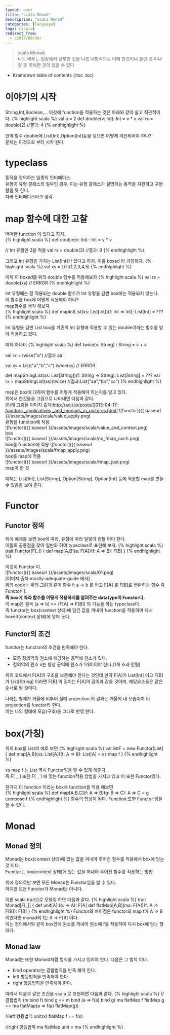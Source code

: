 ```yaml
---
layout: post
title: "scala Monad"
description: "scala Monad"
categories: [language]
tags: [scala]
redirect_from:
  - /2017/09/08/
---
```


> scala Monad.  
> 나도 배우는 입장에서 공부한 것을 나름 내방식으로 이해 한것이니 틀린 것 이나 잘 못 이해한 것이 있을 수 있다  


* Kramdown table of contents
{:toc .toc}

# 이야기의 시작
String,Int,Boolean,... 이것에 function을 적용하는 것은 아래와 같이 쉽고 직관적이다.
{% highlight scala %}
val a = 2
def double(v: Int): Int = v * v
val rx = double(2)
//결과: 4
{% endhighlight %}

만약 함수 double에 List[Int],Option[Int]등을 넣으면 어떻게 계산되어야 하나?  
문제는 이것으로 부터 시작 된다.

# typeclass
동작을 정의하는 일종의 인터페이스.  
유형이 유형 클래스의 일부인 경우, 이는 유형 클래스가 설명하는 동작을 지원하고 구현 함을 뜻 한다.  
자바 인터페이스라고 생각.

# map 함수에 대한 고찰
어떠한 function 이 있다고 하자.  
{% highlight scala %}
def double(v: Int) : Int = v * v

// Int 유형인 3을 적용 
val rx = double(3)
//결과: 9
{% endhighlight %}

그리고 Int 유형을 가지는 List[Int]가 있다고 하자. 이를 boxed 라 가칭하자.
{% highlight scala %}
val xs = List(1,2,3,4,5)
{% endhighlight %}

이제 이 boxed를 위의 double 함수를 적용해보자 
{% highlight scala %}
val rs = double(xs) // ERROR
{% endhighlight %}

Int 유형에는 잘 적용되는 double 함수가 Int 유형을 감싼 box에는 적용되지 않는다.  
이 함수를 box에 어떻게 적용해야 하나?  
map함수를 생각 해보자  
{% highlight scala %}
def mapIntList(xs: List[Int])(f: Int => Int): List[Int] = ???
{% endhighlight %}

Int 유형을 감싼 List box를 기존의 Int 유형에 적용할 수 있는 double이라는 함수를 받아 적용하고 있다.  

예제 하나더
{% highlight scala %}
def twice(v: String) : String = v + v

val rx = twice("a")
//결과 aa

val xs = List("a","b","c")
twice(xs) // ERROR

def mapStringList(xs: List[String])(f: String => String): List[String] = ???
val rx = mapStringList(xs)(twice)
//결과:List("aa","bb","cc")
{% endhighlight %}

map은 box에 대하여 함수를 어떻게 적용해야 하는지를 알고 있다.  
위에서 한것들을 그림으로 나타내면 다음과 같다.  
[아래 그림들 이미지 출처:http://adit.io/posts/2013-04-17-functors,_applicatives,_and_monads_in_pictures.html]
![functor]({{ baseurl }}/assets/images/scala/value_apply.png)  
유형을 function에 적용  
![functor]({{ baseurl }}/assets/images/scala/value_and_context.png)  
box  
![functor]({{ baseurl }}/assets/images/scala/no_fmap_ouch.png)  
box를 function에 적용 
![functor]({{ baseurl }}/assets/images/scala/fmap_apply.png)  
box를 map에 적용  
![functor]({{ baseurl }}/assets/images/scala/fmap_just.png)  
map이 한 것  
  

예제는 List[Int], List[String], Option[String], Option[Int] 등에 적용할 map를 만들 수 있음을 보여 준다.  

# Functor
## Functor 정의
위에 예제를 보면 box에 따라, 유형에 따라 일일이 만들 어야 한다.  
이들의 공통점을 찾아 일반화 하여 typeclass로 표현해 보자.
{% highlight scala %}
trait Functor[F[_]] {
  def map[A,B](a: F[A])(f: A => B): F[B]
}
{% endhighlight %}

이것이 Functor 다.  
![functor]({{ baseurl }}/assets/images/scala/01.png)  
[이미지 출처:mostly-adequate-guide 에서]  
위의 code는 위의 그림과 같이 함수 f: a -> b 를 받고 F[A] 를 F[B]로 변환하는 함수 즉 Functor다.  
__즉 box에 따라 함수를 어떻게 적용하지를 알려주는 datatype이 Functor다.__  
이 map은 결국  (a => b) => (F[A] => F[B]) 의 기능을 하는 typeclass다.  
즉 functor는 box(context 상태)에 담긴 값을 꺼내어 function을 적용하여 다시 boxed(context 상태)에 넣어 둔다.

## Functor의 조건
functor는 function의 조건을 만족해야 한다.  
- 모든 정의역의 원소에 해당하는 공역에 원소가 있다.
- 정의역의 원소 x는 항상 공역에 원소가 1개이어야 한다.(1개 초과 안됨)

위의 코드에서 F[A]의 구조를 보존해야 한다는 것인데 만약 F[A]가 List[Int] 이고 F[B]가 List[String] 이라면 F[B] 의 길이는 F[A]의 길이과 같을 것이며, 해당요소들은 같은 순서로 될 것이다.  

나라는 형체가 거울에 비추어 질때 projection 의 결과는 거울의 내 모습이며 이 projection를 functor라 한다.  
이는 나의 형태에 모습(구조)을 그대로 반영 한다.  

# box(가칭)
위의 box를 List의 예로 보면 
{% highlight scala %}
val listF = new Functor[List] {
	def map[A,B](xs: List[A])(f: A => B): List[A] = xs map f
}
{% endhighlight %}

xs map f 는 List 역시 Functor임을 알 수 있게 해준다.  
즉 F[ _ ] 또한 F[ _ ] 에 맞는 function적용 방법을 가지고 있고 이 또한 Functor였다.

한가지 더 function 이라는 box에 function을 적용 해보면  
{% highlight scala %}
def map[A,B,C](f: A => B)(g: B => C): A => C = g compose f
{% endhighlight %}
함수의 합성이 된다. Function 또한 Functor 임을 알 수 있다.


# Monad
## Monad 정의
Monad는 box(context 상태)에 있는 값을 꺼내어 주어진 함수를 적용해서 box에 담는 것 이다.  
Functor는 box(context 상태)에 있는 값을 꺼내어 주어진 함수를 적용하는 방법  

위에 정의로만 보면 모든 Monad는 Functor임을 알 수 있다.  
하지만 모든 Functor가 Monad는 아니다.  

이른 scala trait으로 모델링 하면 다음과 같다.
{% highlight scala %}
trait Monad[F[_]] {
  def unit[A]:(a: => A): F[A]
  def flatMap[A,B](ma: F[A])(f: A => F[B]): F[B]
}
{% endhighlight %}
Functor와 차이점은 functor의 map f가 A => B 이였다면 monad의 f는 A => F[B] 이다.  
이는 정의에서와 같이 box안에 원소를 꺼내어 원소에 f를 적용하여 다시 box에 담는 형태다.  

## Monad law
Monad는 또한 Monoid처럼 법칙을 가지고 있어야 한다. 다음은 그 법칙 이다.  
- bind operator는 결합법칙을 만족 해야 한다.
- left 항등법칙을 만족해야 한다.
- right 항등법칙을 만족해야 한다.

따라서 다음과 같은 조건을 scala 로 표현하면 다음과 같다.
{% highlight scala %}
//결합법칙 (m bind f) bind g == m bind (a => f(a) bind g)
ma flatMap f flatMap g == ma flatMap(a => f(a) flatMap(g))

//left 항등법칙
unit(x) flatMap f == f(x)

//right 항등법칙
ma flatMap unit = ma
{% endhighlight %}









[^1]: This is a footnote.

[kramdown]: https://kramdown.gettalong.org/
[Simple Texture]: https://github.com/yizeng/jekyll-theme-simple-texture